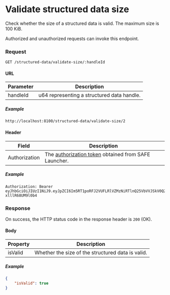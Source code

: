 # Validate structured data size

Check whether the size of a structured data is valid. The maximum size is 100 KiB.

Authorized and unauthorized requests can invoke this endpoint.

### Request

```
GET /structured-data/validate-size/:handleId
```

#### URL

| Parameter | Description |
| --- | --- |
| handleId | u64 representing a structured data handle. |

##### Example

```
http://localhost:8100/structured-data/validate-size/2
```

#### Header

| Field | Description |
| --- | --- |
| Authorization | The [authorization token](/auth) obtained from SAFE Launcher. |

##### Example

```
Authorization: Bearer eyJhbGciOiJIUzI1NiJ9.eyJpZCI6Im5RT1poRFJ2VUFLRlVZMzNiRTlnQ25VbVVJSkV0Q2lmYk4zYjE1dXZ2TlU9In0.OTKcHQ9VUKYzBXH_MqeWR4UcHFJV-xlllR68UM9l0b4
```

### Response

On success, the HTTP status code in the response header is `200` (OK).

#### Body

| Property | Description |
| --- | --- |
| isValid | Whether the size of the structured data is valid. |

##### Example

```json
{
	"isValid": true
}
```
